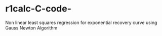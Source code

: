 # r1calc-C-code-
Non linear least squares regression for exponential recovery curve using Gauss Newton Algorithm
